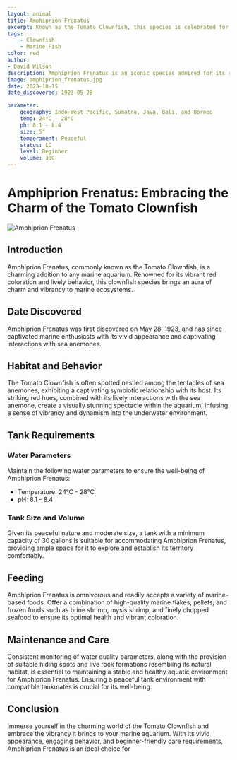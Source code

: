 ```yaml
---
layout: animal
title: Amphiprion Frenatus
excerpt: Known as the Tomato Clownfish, this species is celebrated for its vibrant red coloration and lively behavior. It is often found nestled among the tentacles of sea anemones, showcasing a captivating symbiotic relationship and adding a pop of color to any marine aquarium.
tags:
    - Clownfish
    - Marine Fish
color: red
author:
- David Wilson
description: Amphiprion Frenatus is an iconic species admired for its striking appearance and engaging interactions with sea anemones.
image: amphiprion_frenatus.jpg
date: 2023-10-15
date_discovered: 1923-05-28

parameter:
    geography: Indo-West Pacific, Sumatra, Java, Bali, and Borneo
    temp: 24°C - 28°C
    ph: 8.1 - 8.4
    size: 5"
    temperament: Peaceful
    status: LC
    level: Beginner
    volume: 30G
---
```


# Amphiprion Frenatus: Embracing the Charm of the Tomato Clownfish

![Amphiprion Frenatus](amphiprion_frenatus.jpg)

## Introduction

Amphiprion Frenatus, commonly known as the Tomato Clownfish, is a charming addition to any marine aquarium. Renowned for its vibrant red coloration and lively behavior, this clownfish species brings an aura of charm and vibrancy to marine ecosystems.

## Date Discovered

Amphiprion Frenatus was first discovered on May 28, 1923, and has since captivated marine enthusiasts with its vivid appearance and captivating interactions with sea anemones.

## Habitat and Behavior

The Tomato Clownfish is often spotted nestled among the tentacles of sea anemones, exhibiting a captivating symbiotic relationship with its host. Its striking red hues, combined with its lively interactions with the sea anemone, create a visually stunning spectacle within the aquarium, infusing a sense of vibrancy and dynamism into the underwater environment.

## Tank Requirements

### Water Parameters

Maintain the following water parameters to ensure the well-being of Amphiprion Frenatus:

- Temperature: 24°C - 28°C
- pH: 8.1 - 8.4

### Tank Size and Volume

Given its peaceful nature and moderate size, a tank with a minimum capacity of 30 gallons is suitable for accommodating Amphiprion Frenatus, providing ample space for it to explore and establish its territory comfortably.

## Feeding

Amphiprion Frenatus is omnivorous and readily accepts a variety of marine-based foods. Offer a combination of high-quality marine flakes, pellets, and frozen foods such as brine shrimp, mysis shrimp, and finely chopped seafood to ensure its optimal health and vibrant coloration.

## Maintenance and Care

Consistent monitoring of water quality parameters, along with the provision of suitable hiding spots and live rock formations resembling its natural habitat, is essential to maintaining a stable and healthy aquatic environment for Amphiprion Frenatus. Ensuring a peaceful tank environment with compatible tankmates is crucial for its well-being.

## Conclusion

Immerse yourself in the charming world of the Tomato Clownfish and embrace the vibrancy it brings to your marine aquarium. With its vivid appearance, engaging behavior, and beginner-friendly care requirements, Amphiprion Frenatus is an ideal choice for

